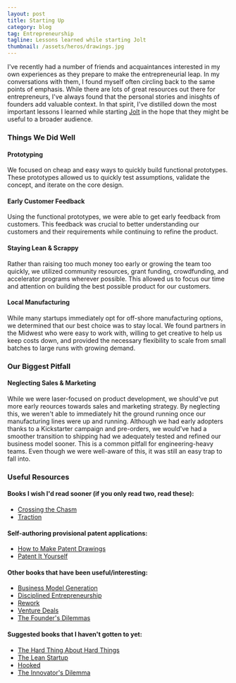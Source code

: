```yaml
---
layout: post
title: Starting Up
category: blog
tag: Entrepreneurship
tagline: Lessons learned while starting Jolt
thumbnail: /assets/heros/drawings.jpg
---
```


I've recently had a number of friends and acquaintances interested in my own experiences as they prepare to make the entrepreneurial leap. In my conversations with them, I found myself often circling back to the same points of emphasis. While there are lots of great resources out there for entrepreneurs, I've always found that the personal stories and inisghts of founders add valuable context. In that spirit, I've distilled down the most important lessons I learned while starting [Jolt](http:joltsensor.com) in the hope that they might be useful to a broader audience.

### Things We Did Well

#### Prototyping

We focused on cheap and easy ways to quickly build functional prototypes. These prototypes allowed us to quickly test assumptions, validate the concept, and iterate on the core design.

#### Early Customer Feedback

Using the functional prototypes, we were able to get early feedback from customers. This feedback was crucial to better understanding our customers and their requirements while continuing to refine the product.

#### Staying Lean & Scrappy

Rather than raising too much money too early or growing the team too quickly, we utilized community resources, grant funding, crowdfunding, and accelerator programs wherever possible. This allowed us to focus our time and attention on building the best possible product for our customers.

#### Local Manufacturing

While many startups immediately opt for off-shore manufacturing options, we determined that our best choice was to stay local. We found partners in the Midwest who were easy to work with, willing to get creative to help us keep costs down, and provided the necessary flexibility to scale from small batches to large runs with growing demand.

### Our Biggest Pitfall

#### Neglecting Sales & Marketing

While we were laser-focused on product development, we should've put more early reources towards sales and marketing strategy. By neglecting this, we weren't able to immediately hit the ground running once our manufacturing lines were up and running. Although we had early adopters thanks to a Kickstarter campaign and pre-orders, we would've had a smoother transition to shipping had we adequately tested and refined our business model sooner. This is a common pitfall for engineering-heavy teams. Even though we were well-aware of this, it was still an easy trap to fall into.

### Useful Resources

#### Books I wish I'd read sooner (if you only read two, read these):

* [Crossing the Chasm](https://www.amazon.com/Crossing-Chasm-3rd-Disruptive-Mainstream/dp/0062292986)
* [Traction](https://www.amazon.com/Traction-Startup-Achieve-Explosive-Customer/dp/1591848369)


#### Self-authoring provisional patent applications:

* [How to Make Patent Drawings](https://www.amazon.com/How-Make-Patent-Drawings-Thousands/dp/1413321569)
* [Patent It Yourself](https://www.amazon.com/Patent-Yourself-Step---Step-Filing/dp/1413320449)

#### Other books that have been useful/interesting:

* [Business Model Generation](https://www.amazon.com/Business-Model-Generation-Visionaries-Challengers/dp/0470876417)
* [Disciplined Entrepreneurship](https://www.amazon.com/Disciplined-Entrepreneurship-Steps-Successful-Startup/dp/1118692284)
* [Rework](https://www.amazon.com/Rework-Jason-Fried/dp/0307463745)
* [Venture Deals](https://www.amazon.com/Venture-Deals-Smarter-Lawyer-Capitalist/dp/1118443616)
* [The Founder's Dilemmas](https://www.amazon.com/Founders-Dilemmas-Anticipating-Foundation-Entrepreneurship/dp/0691158304)

#### Suggested books that I haven't gotten to yet:

* [The Hard Thing About Hard Things](https://www.amazon.com/Hard-Thing-About-Things-Building/dp/0062273205)
* [The Lean Startup](https://www.amazon.com/Lean-Startup-Entrepreneurs-Continuous-Innovation/dp/0307887898)
* [Hooked](https://www.amazon.com/Hooked-How-Build-Habit-Forming-Products/dp/1591847788)
* [The Innovator's Dilemma](https://www.amazon.com/Innovators-Dilemma-Revolutionary-Change-Business/dp/0062060244)